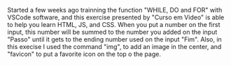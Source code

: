 Started a few weeks ago trainning the function "WHILE, DO and FOR" with VSCode software, and this exercise
presented by "Curso em Video" is able to help you learn HTML, JS, and CSS.
When you put a number on the first input, this number will be summed to the number you added on the input "Passo"
until it gets to the ending number used on the input "Fim".
Also, in this execise I used the command "img", to add an image in the center, and "favicon" to put a favorite icon
on the top o the page.
